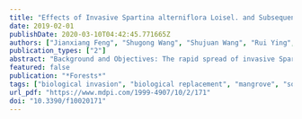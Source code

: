 ```yaml
---
title: "Effects of Invasive Spartina alterniflora Loisel. and Subsequent Ecological Replacement by Sonneratia apetala Buch.-Ham. on Soil Organic Carbon Fractions and Stock"
date: 2019-02-01
publishDate: 2020-03-10T04:42:45.771665Z
authors: ["Jianxiang Feng", "Shugong Wang", "Shujuan Wang", "Rui Ying", "Fangmin Yin", "Li Jiang", "Zufu Li"]
publication_types: ["2"]
abstract: "Background and Objectives: The rapid spread of invasive Spartina alterniflora Loisel. in the mangrove ecosystems of China was reduced using Sonneratia apetala Buch.-Ham. as an ecological replacement. Here, we studied the effects of invasion and ecological replacement using S. apetala on soil organic carbon fractions and stock on Qi&rsquo;ao Island. Materials and Methods: Seven sites, including unvegetated mudflat and S. alterniflora, rehabilitated mangroves with different ages (one, six, and 10 years) and mature native Kandelia obovata Sheue, Liu, and Yong areas were selected in this study. Samples in the top 50 cm of soil were collected and then different fractions of organic carbon, including the total organic carbon (TOC), particulate organic carbon (POC), soil water dissolved carbon (DOC) and microbial biomass carbon (MBC), and the total carbon stock were measured and calculated. Results: The growth of S. alterniflora and mangroves significantly increased the soil TOC, POC, and MBC levels when compared to the mudflat. S. alterniflora had the highest soil DOC contents at 0&ndash;10 cm and 20&ndash;30 cm and the one-year restored mangroves had the highest MBC content. S. alterniflora and mangroves both had higher soil total carbon pools than the mudflat. Conclusions: The invasive S. alterniflora and young S. apetala forests had significantly lower soil TOC and POC contents and total organic carbon than the mature K. obovata on Qi&rsquo;ao Island. These results indicate that ecological replacement methods can enhance long term carbon storage in Spartina-invaded ecosystems and native mangrove species are recommended."
featured: false
publication: "*Forests*"
tags: ["biological invasion", "biological replacement", "mangrove", "soil microbial biomass carbon", "soil organic carbon", "soil water dissolved carbon"]
url_pdf: "https://www.mdpi.com/1999-4907/10/2/171"
doi: "10.3390/f10020171"
---
```


